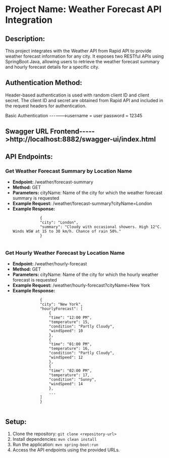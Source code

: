 <body>
    <h1>Project Name: Weather Forecast API Integration</h1>
    <h2>Description:</h2>
    <p>
        This project integrates with the Weather API from Rapid API to provide weather forecast information for any city. It exposes two RESTful APIs using SpringBoot Java, allowing users to retrieve the weather forecast summary and hourly forecast details for a specific city.
    </p>
    <h2>Authentication Method:</h2>
    <p>
        Header-based authentication is used with random client ID and client secret. The client ID and secret are obtained from Rapid API and included in the request headers for authentication.
    </p>
       <p>Basic Authentication ------>username = user password = 12345</p>
     <h2>Swagger URL Frontend----->http://localhost:8882/swagger-ui/index.html<h2>
    <h2>API Endpoints:</h2>
    <h3>Get Weather Forecast Summary by Location Name</h3>
    <ul>
        <li><strong>Endpoint:</strong> /weather/forecast-summary</li>
        <li><strong>Method:</strong> GET</li>
        <li><strong>Parameters:</strong> cityName: Name of the city for which the weather forecast summary is requested</li>
        <li><strong>Example Request:</strong> /weather/forecast-summary?cityName=London</li>
        <li><strong>Example Response:</strong></li>
        <code>
            {
            "city": "London",
            "summary": "Cloudy with occasional showers. High 12°C. Winds WSW at 15 to 30 km/h. Chance of rain 50%."
            }
        </code>
    </ul>
    <h3>Get Hourly Weather Forecast by Location Name</h3>
    <ul>
        <li><strong>Endpoint:</strong> /weather/hourly-forecast</li>
        <li><strong>Method:</strong> GET</li>
        <li><strong>Parameters:</strong> cityName: Name of the city for which the hourly weather forecast is requested</li>
        <li><strong>Example Request:</strong> /weather/hourly-forecast?cityName=New York</li>
        <li><strong>Example Response:</strong></li>
        <code>
            {
            "city": "New York",
            "hourlyForecast": [
                {
                "time": "12:00 PM",
                "temperature": 15,
                "condition": "Partly Cloudy",
                "windSpeed": 10
                },
                {
                "time": "01:00 PM",
                "temperature": 16,
                "condition": "Partly Cloudy",
                "windSpeed": 12
                },
                {
                "time": "02:00 PM",
                "temperature": 17,
                "condition": "Sunny",
                "windSpeed": 14
                },
                ...
            ]
            }
        </code>
    </ul>
    <h2>Setup:</h2>
    <ol>
        <li>Clone the repository: <code>git clone &lt;repository-url&gt;</code></li>
        <li>Install dependencies: <code>mvn clean install</code></li>
        <li>Run the application: <code>mvn spring-boot:run</code></li>
        <li>Access the API endpoints using the provided URLs.</li>
    </ol>

</body>
